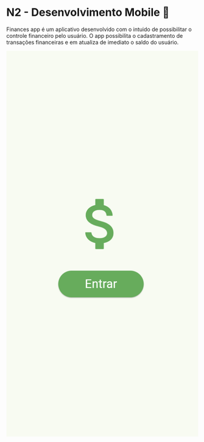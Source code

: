 # N2 - Desenvolvimento Mobile 📱

Finances app é um aplicativo desenvolvido com o intuido de possibilitar o controle financeiro pelo usuário. 
O app possibilita o cadastramento de transações financeiras e em atualiza de imediato o saldo do usuário.

![adicionar](./project_n2_mobile/assets/tela_inicial.png)
